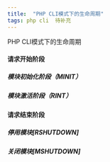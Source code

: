 ```yaml
---
title:  "PHP CLI模式下的生命周期"
tags: php cli  待补充
---
```


PHP CLI模式下的生命周期
<!--more-->
#### 请求开始阶段

##### 模块初始化阶段（MINIT）

##### 模块激活阶段（RINT）
 

#### 请求结束阶段

##### 停用模块[RSHUTDOWN]

##### 关闭模块[MSHUTDOWN]


